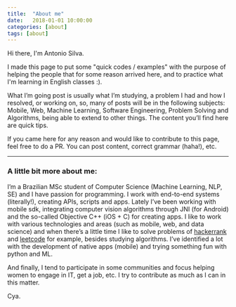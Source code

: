 ```yaml
---
title:  "About me"
date:   2018-01-01 10:00:00
categories: [about]
tags: [about]
---
```


Hi there, I'm Antonio Silva.

I made this page to put some "quick codes / examples" with the purpose of helping the people that for some reason arrived here, and to practice what I'm learning in English classes :). 

What I’m going post is usually what I’m studying, a problem I had and how I resolved, or working on, so, many of posts will be in the following subjects: Mobile, Web, Machine Learning, Software Engineering, Problem Solving and Algorithms, being able to extend to other things. The content you’ll find here are quick tips.

If you came here for any reason and would like to contribute to this page, feel free to do a PR. You can post content, correct grammar (haha!), etc.

---

### A little bit more about me:

I’m a Brazilian MSc student of Computer Science (Machine Learning, NLP, SE) and I have passion for programming. I work with end-to-end systems (literally!), creating APIs, scripts and apps. Lately I’ve been working with mobile sdk, integrating computer vision algorithms through JNI (for Android) and the so-called Objective C++ (iOS + C) for creating apps. I like to work with various technologies and areas (such as mobile, web, and data science) and when there’s a little time I like to solve problems of [hackerrank](https://www.hackerrank.com) and [leetcode](https://leetcode.com) for example, besides studying algorithms. I’ve identified a lot with the development of native apps (mobile) and trying something fun with python and ML.

And finally, I tend to participate in some communities and focus helping women to engage in IT, get a job, etc. I try to contribute as much as I can in this matter.

Cya.
